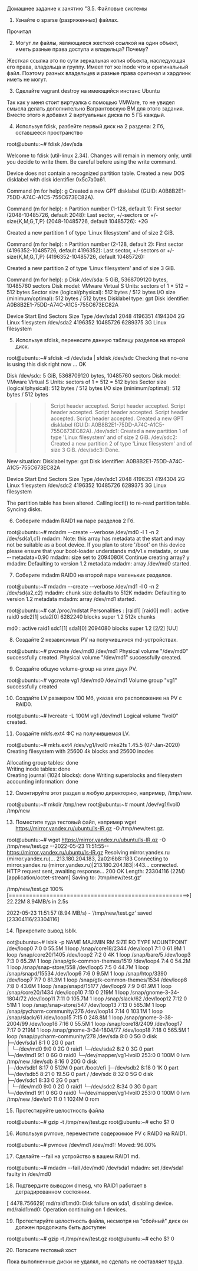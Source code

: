 Домашнее задание к занятию "3.5. Файловые системы

1. Узнайте о sparse (разряженных) файлах.

Прочитал

2. Могут ли файлы, являющиеся жесткой ссылкой на один объект, иметь разные права доступа и владельца? Почему?

Жесткая ссылка это по сути зеркальная копия объекта, наследующая его права, владельца и группу. Имеет тот же inode что и оригинальный файл.
Поэтому разных владельцев и разные права оригинал и хардлинк иметь не могут.

3. Сделайте vagrant destroy на имеющийся инстанс Ubuntu

Так как у меня стоит виртуалка с помощью VMWare, то не увидел смысла делать дополнительно Вагрантовскую ВМ для этого задания. 
Вместо этого я добавил 2 виртуальных диска по 5 ГБ каждый.


4. Используя fdisk, разбейте первый диск на 2 раздела: 2 Гб, оставшееся пространство

root@ubuntu:~# fdisk /dev/sda

Welcome to fdisk (util-linux 2.34).
Changes will remain in memory only, until you decide to write them.
Be careful before using the write command.

Device does not contain a recognized partition table.
Created a new DOS disklabel with disk identifier 0x5c7a0a61.

Command (m for help): g
Created a new GPT disklabel (GUID: A0B8B2E1-75DD-A74C-A1C5-755C673EC82A).

Command (m for help): n
Partition number (1-128, default 1): 
First sector (2048-10485726, default 2048): 
Last sector, +/-sectors or +/-size{K,M,G,T,P} (2048-10485726, default 10485726): +2G

Created a new partition 1 of type 'Linux filesystem' and of size 2 GiB.

Command (m for help): n
Partition number (2-128, default 2): 
First sector (4196352-10485726, default 4196352): 
Last sector, +/-sectors or +/-size{K,M,G,T,P} (4196352-10485726, default 10485726): 

Created a new partition 2 of type 'Linux filesystem' and of size 3 GiB.

Command (m for help): p
Disk /dev/sda: 5 GiB, 5368709120 bytes, 10485760 sectors
Disk model: VMware Virtual S
Units: sectors of 1 * 512 = 512 bytes
Sector size (logical/physical): 512 bytes / 512 bytes
I/O size (minimum/optimal): 512 bytes / 512 bytes
Disklabel type: gpt
Disk identifier: A0B8B2E1-75DD-A74C-A1C5-755C673EC82A

Device       Start      End Sectors Size Type
/dev/sda1     2048  4196351 4194304   2G Linux filesystem
/dev/sda2  4196352 10485726 6289375   3G Linux filesystem


5. Используя sfdisk, перенесите данную таблицу разделов на второй диск.


root@ubuntu:~# sfdisk -d /dev/sda | sfdisk /dev/sdc
Checking that no-one is using this disk right now ... OK

Disk /dev/sdc: 5 GiB, 5368709120 bytes, 10485760 sectors
Disk model: VMware Virtual S
Units: sectors of 1 * 512 = 512 bytes
Sector size (logical/physical): 512 bytes / 512 bytes
I/O size (minimum/optimal): 512 bytes / 512 bytes

>>> Script header accepted.
>>> Script header accepted.
>>> Script header accepted.
>>> Script header accepted.
>>> Script header accepted.
>>> Script header accepted.
>>> Created a new GPT disklabel (GUID: A0B8B2E1-75DD-A74C-A1C5-755C673EC82A).
/dev/sdc1: Created a new partition 1 of type 'Linux filesystem' and of size 2 GiB.
/dev/sdc2: Created a new partition 2 of type 'Linux filesystem' and of size 3 GiB.
/dev/sdc3: Done.

New situation:
Disklabel type: gpt
Disk identifier: A0B8B2E1-75DD-A74C-A1C5-755C673EC82A

Device       Start      End Sectors Size Type
/dev/sdc1     2048  4196351 4194304   2G Linux filesystem
/dev/sdc2  4196352 10485726 6289375   3G Linux filesystem

The partition table has been altered.
Calling ioctl() to re-read partition table.
Syncing disks.

6. Соберите mdadm RAID1 на паре разделов 2 Гб.

root@ubuntu:~# mdadm --create --verbose /dev/md0 -l 1 -n 2 /dev/sd{a1,c1}
mdadm: Note: this array has metadata at the start and
    may not be suitable as a boot device.  If you plan to
    store '/boot' on this device please ensure that
    your boot-loader understands md/v1.x metadata, or use
    --metadata=0.90
mdadm: size set to 2094080K
Continue creating array? y
mdadm: Defaulting to version 1.2 metadata
mdadm: array /dev/md0 started.


7. Соберите mdadm RAID0 на второй паре маленьких разделов.


root@ubuntu:~# mdadm --create --verbose /dev/md1 -l 0 -n 2 /dev/sd{a2,c2}
mdadm: chunk size defaults to 512K
mdadm: Defaulting to version 1.2 metadata
mdadm: array /dev/md1 started.


root@ubuntu:~# cat /proc/mdstat
Personalities : [raid1] [raid0] 
md1 : active raid0 sdc2[1] sda2[0]
      6282240 blocks super 1.2 512k chunks
      
md0 : active raid1 sdc1[1] sda1[0]
      2094080 blocks super 1.2 [2/2] [UU]

8. Создайте 2 независимых PV на получившихся md-устройствах.

root@ubuntu:~# pvcreate /dev/md0 /dev/md1
  Physical volume "/dev/md0" successfully created.
  Physical volume "/dev/md1" successfully created.


9. Создайте общую volume-group на этих двух PV.

root@ubuntu:~# vgcreate vg1 /dev/md0 /dev/md1
  Volume group "vg1" successfully created


10. Создайте LV размером 100 Мб, указав его расположение на PV с RAID0.

root@ubuntu:~# lvcreate -L 100M vg1 /dev/md1
  Logical volume "lvol0" created.


11. Создайте mkfs.ext4 ФС на получившемся LV.

root@ubuntu:~# mkfs.ext4 /dev/vg1/lvol0
mke2fs 1.45.5 (07-Jan-2020)
Creating filesystem with 25600 4k blocks and 25600 inodes

Allocating group tables: done                            
Writing inode tables: done                            
Creating journal (1024 blocks): done
Writing superblocks and filesystem accounting information: done


12. Смонтируйте этот раздел в любую директорию, например, /tmp/new.

root@ubuntu:~# mkdir /tmp/new
root@ubuntu:~# mount /dev/vg1/lvol0 /tmp/new


13. Поместите туда тестовый файл, например wget https://mirror.yandex.ru/ubuntu/ls-lR.gz -O /tmp/new/test.gz.

root@ubuntu:~# wget https://mirror.yandex.ru/ubuntu/ls-lR.gz -O /tmp/new/test.gz
--2022-05-23 11:51:55--  https://mirror.yandex.ru/ubuntu/ls-lR.gz
Resolving mirror.yandex.ru (mirror.yandex.ru)... 213.180.204.183, 2a02:6b8::183
Connecting to mirror.yandex.ru (mirror.yandex.ru)|213.180.204.183|:443... connected.
HTTP request sent, awaiting response... 200 OK
Length: 23304116 (22M) [application/octet-stream]
Saving to: ‘/tmp/new/test.gz’

/tmp/new/test.gz                100%[=====================================================>]  22.22M  8.94MB/s    in 2.5s    

2022-05-23 11:51:57 (8.94 MB/s) - ‘/tmp/new/test.gz’ saved [23304116/23304116]


14. Прикрепите вывод lsblk.

oot@ubuntu:~# lsblk -p
NAME                        MAJ:MIN RM   SIZE RO TYPE  MOUNTPOINT
/dev/loop0                    7:0    0  55.5M  1 loop  /snap/core18/2344
/dev/loop1                    7:1    0  61.9M  1 loop  /snap/core20/1405
/dev/loop2                    7:2    0     4K  1 loop  /snap/bare/5
/dev/loop3                    7:3    0  65.2M  1 loop  /snap/gtk-common-themes/1519
/dev/loop4                    7:4    0  54.2M  1 loop  /snap/snap-store/558
/dev/loop5                    7:5    0  44.7M  1 loop  /snap/snapd/15534
/dev/loop6                    7:6    0   9.5M  1 loop  /snap/htop/3390
/dev/loop7                    7:7    0  81.3M  1 loop  /snap/gtk-common-themes/1534
/dev/loop8                    7:8    0  43.6M  1 loop  /snap/snapd/15177
/dev/loop9                    7:9    0  61.9M  1 loop  /snap/core20/1434
/dev/loop10                   7:10   0   219M  1 loop  /snap/gnome-3-34-1804/72
/dev/loop11                   7:11   0 105.7M  1 loop  /snap/slack/62
/dev/loop12                   7:12   0    51M  1 loop  /snap/snap-store/547
/dev/loop13                   7:13   0 565.1M  1 loop  /snap/pycharm-community/276
/dev/loop14                   7:14   0 103.1M  1 loop  /snap/slack/61
/dev/loop15                   7:15   0 248.8M  1 loop  /snap/gnome-3-38-2004/99
/dev/loop16                   7:16   0  55.5M  1 loop  /snap/core18/2409
/dev/loop17                   7:17   0   219M  1 loop  /snap/gnome-3-34-1804/77
/dev/loop18                   7:18   0 565.5M  1 loop  /snap/pycharm-community/278
/dev/sda                      8:0    0     5G  0 disk  
├─/dev/sda1                   8:1    0     2G  0 part  
│ └─/dev/md0                  9:0    0     2G  0 raid1 
└─/dev/sda2                   8:2    0     3G  0 part  
  └─/dev/md1                  9:1    0     6G  0 raid0 
    └─/dev/mapper/vg1-lvol0 253:0    0   100M  0 lvm   /tmp/new
/dev/sdb                      8:16   0    20G  0 disk  
├─/dev/sdb1                   8:17   0   512M  0 part  /boot/efi
├─/dev/sdb2                   8:18   0     1K  0 part  
└─/dev/sdb5                   8:21   0  19.5G  0 part  /
/dev/sdc                      8:32   0     5G  0 disk  
├─/dev/sdc1                   8:33   0     2G  0 part  
│ └─/dev/md0                  9:0    0     2G  0 raid1 
└─/dev/sdc2                   8:34   0     3G  0 part  
  └─/dev/md1                  9:1    0     6G  0 raid0 
    └─/dev/mapper/vg1-lvol0 253:0    0   100M  0 lvm   /tmp/new
/dev/sr0                     11:0    1  1024M  0 rom   

15. Протестируйте целостность файла

root@ubuntu:~# gzip -t /tmp/new/test.gz
root@ubuntu:~# echo $?
0

16. Используя pvmove, переместите содержимое PV с RAID0 на RAID1.

root@ubuntu:~# pvmove /dev/md1
  /dev/md1: Moved: 96.00%


17. Сделайте --fail на устройство в вашем RAID1 md.

root@ubuntu:~# mdadm --fail /dev/md0 /dev/sda1
mdadm: set /dev/sda1 faulty in /dev/md0


18. Подтвердите выводом dmesg, что RAID1 работает в деградированном состоянии.

[ 4478.756629] md/raid1:md0: Disk failure on sda1, disabling device.
               md/raid1:md0: Operation continuing on 1 devices.


19. Протестируйте целостность файла, несмотря на "сбойный" диск он должен продолжать быть доступен

root@ubuntu:~# gzip -t /tmp/new/test.gz
root@ubuntu:~# echo $?
0

20. Погасите тестовый хост

Пока выполненные диски не удалял, но сделать не составляет труда.


